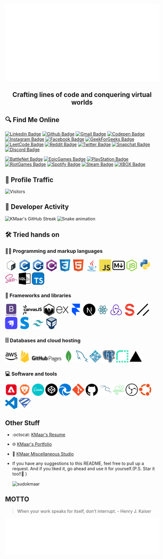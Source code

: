   <p align="center">
    <a href="https://kmaar.vercel.app" target="_blank">
      <img src="https://github.com/SudoKMaar/SudoKMaar/blob/main/images/header.svg" alt="Its me Abhishek Kumar 💻 Full-Stack Developer by day, Pro Gamer by night 🌙">
    </a>
  </p>
  <h2 align="center">Crafting lines of code and conquering virtual worlds </h2>

## 🔍 Find Me Online

[![Linkedin Badge](https://img.shields.io/badge/-Abhishek%20Kumar-blue?style=flat-square&logo=Linkedin&logoColor=white&link=https://www.linkedin.com/in/AbhishekKMaar)](https://www.linkedin.com/in/AbhishekKMaar)
[![Github Badge](https://img.shields.io/badge/-SudoKMaar-000000?style=flat-square&logo=GitHub&logoColor=white&link=https://github.com/SudoKMaar)](https://github.com/SudoKMaar)
[![Gmail Badge](https://img.shields.io/badge/-abhi2004shek.kumar@gmail.com-c14438?style=flat-square&logo=Gmail&logoColor=white&link=mailto:abhi2004shek.kumar@gmail.com)](mailto:abhi2004shek.kumar@gmail.com)
[![Codepen Badge](https://img.shields.io/badge/-KMaar44-000000?style=flat-square&logo=Codepen&logoColor=white&link=https://codepen.io/kmaar44/)](https://codepen.io/kmaar44/)
[![Instagram Badge](https://img.shields.io/badge/-KMaar44-e4405f?style=flat-square&logo=Instagram&logoColor=white&link=https://www.instagram.com/kmaar44/)](https://www.instagram.com/kmaar44/)
[![Facebook Badge](https://img.shields.io/badge/Abhishek%20Kumar-1877F2?flat-square&logo=facebook&logoColor=white&link=https://www.facebook.com/AbhishekKMaar)](https://www.facebook.com/AbhishekKMaar)
[![GeekForGeeks Badge](https://img.shields.io/badge/-KMaar-2f8d46?style=flat-square&logo=geeksforgeeks&logoColor=white&link=https://auth.geeksforgeeks.org/user/kmaar)](https://auth.geeksforgeeks.org/user/kmaar)
[![LeetCode Badge](https://img.shields.io/badge/dynamic/json?style=flat-square&labelColor=black&color=%23ffa116&label=KMaar%20Solved&query=solvedOverTotal&url=https%3A%2F%2Fleetcode-badge.vercel.app%2Fapi%2Fusers%2FKMaar&logo=leetcode&logoColor=yellow)](https://leetcode.com/KMaar/)
[![Reddit Badge](https://img.shields.io/badge/-abhi2004shek-FF4500?style=flat-square&logo=Reddit&logoColor=white&link=https://www.reddit.com/u/abhi2004shek/)](https://www.reddit.com/u/abhi2004shek/)
[![Twitter Badge](https://img.shields.io/badge/-KMaar44-1da1f2?style=flat-square&logo=Twitter&logoColor=white&link=https://twitter.com/kmaar44)](https://twitter.com/kmaar44)
[![Snapchat Badge](https://img.shields.io/badge/-KMaar44-FFFC00?style=flat-square&logo=Snapchat&logoColor=white&link=https://www.snapchat.com/add/kmaar44)](https://www.snapchat.com/add/kmaar44)
[![Discord Badge](https://img.shields.io/badge/-kmaar-7289DA?style=flat-square&logo=Discord&logoColor=white&link=)]()

[![BattleNet Badge](https://img.shields.io/badge/-KMaar%231869-000?style=flat-square&logo=Battle.net&logoColor=white&link=)]()
[![EpicGames Badge](https://img.shields.io/badge/-KMaar04-313131?style=flat-square&logo=Epic%20Games&logoColor=white&link=)]()
[![PlayStation Badge](https://img.shields.io/badge/-KMaar44-003791?style=flat-square&logo=Playstation&logoColor=white&link=)]()
[![RiotGames Badge](https://img.shields.io/badge/-KMaar%232004-D32936?style=flat-square&logo=riot-games&logoColor=white&link=)]()
[![Spotify Badge](https://img.shields.io/badge/-KMaar-1ED760?style=flat-square&logo=Spotify&logoColor=white&link=)]()
[![Steam Badge](https://img.shields.io/badge/-KMaar-000000?style=flat-square&logo=Steam&logoColor=white&link=)]()
[![XBOX Badge](https://img.shields.io/badge/-KMaar5744-107C10?style=flat-square&logo=Xbox&logoColor=white&link=)]()

## 🚦 Profile Traffic

  <!-- <p align="left"> <img src="https://komarev.com/ghpvc/?username=sudokmaar&label=Profile%20views&color=0e75b6&style=flat" alt="sudokmaar" /> </p> -->

![Visitors](http://moe-counter-krfg.onrender.com/get/@SudoKMaar?theme=rule34)

## 🚀 Developer Activity

![KMaar's GitHub Streak](https://streak-stats.demolab.com?user=SudoKMaar&theme=ocean-gradient&hide_border=true&date_format=j%20M%5B%20Y%5D&ring=FBB741&fire=FBB741&currStreakLabel=fbb741)
![Snake animation](https://github.com/SudoKMaar/SudoKMaar/blob/output/snake.svg)

## 🛠️ Tried hands on

### 👨‍💻 Programming and markup languages

  <p>
  <img src = 'https://github.com/SudoKMaar/SudoKMaar/blob/main/images/bash.svg' alt='Bash' width='40'/>
  <img src = 'https://github.com/SudoKMaar/SudoKMaar/blob/main/images/c-original.svg' alt='C' width='40'/>
  <img src = 'https://github.com/SudoKMaar/SudoKMaar/blob/main/images/cpp.svg' alt='C++' width='40'/>
  <img src = 'https://github.com/SudoKMaar/SudoKMaar/blob/main/images/csharp.svg' alt='C Sharp' width='40'/>
  <img src = 'https://github.com/SudoKMaar/SudoKMaar/blob/main/images/css.svg' alt='CSS' width='40'/>
  <img src = 'https://github.com/SudoKMaar/SudoKMaar/blob/main/images/html.svg' alt='HTML' width='40'/>
  <img src = 'https://github.com/SudoKMaar/SudoKMaar/blob/main/images/java.svg' alt='Java' width='40'/>
  <img src = 'https://github.com/SudoKMaar/SudoKMaar/blob/main/images/js.svg' alt='JS' width='40'/>
  <img src = 'https://github.com/SudoKMaar/SudoKMaar/blob/main/images/markdown.svg' alt='Markdwon' width='40'/>
  <img src = 'https://github.com/SudoKMaar/SudoKMaar/blob/main/images/nodejs.svg' alt='Node Js' width='40'/>
  <img src = 'https://github.com/SudoKMaar/SudoKMaar/blob/main/images/python.svg' alt='Python' width='40'/>
  <img src = 'https://github.com/SudoKMaar/SudoKMaar/blob/main/images/sass.svg' alt='Sass' width='40'/>
  <img src = 'https://github.com/SudoKMaar/SudoKMaar/blob/main/images/sql.svg' alt='SQL' width='40'/>
  <img src = 'https://github.com/SudoKMaar/SudoKMaar/blob/main/images/typescript.svg' alt='Typescript' width='40'/>
  </p>

### 🧰 Frameworks and libraries

  <p>
  <img src = 'https://github.com/SudoKMaar/SudoKMaar/blob/main/images/bootstrap.svg' alt='Bootstrap' width='40'/>
  <img src = 'https://github.com/SudoKMaar/SudoKMaar/blob/main/images/canvas.svg' alt='Canvas Js' height='40'/>
  <img src = 'https://github.com/SudoKMaar/SudoKMaar/blob/main/images/chart.svg' alt='Chart Js' width='40'/>
  <img src = 'https://github.com/SudoKMaar/SudoKMaar/blob/main/images/express.svg' alt='Express' height='40'/>
  <img src = 'https://github.com/SudoKMaar/SudoKMaar/blob/main/images/framer.svg' alt='Framer Motion' height='40'/>
  <img src = 'https://github.com/SudoKMaar/SudoKMaar/blob/main/images/next.svg' alt='Next' width='40'/>
  <img src = 'https://github.com/SudoKMaar/SudoKMaar/blob/main/images/react.svg' alt='React' width='40'/>
  <img src = 'https://github.com/SudoKMaar/SudoKMaar/blob/main/images/redux.svg' alt='Redux' width='40'/>
  <img src = 'https://github.com/SudoKMaar/SudoKMaar/blob/main/images/sanity.svg' alt='Sanity' width='40'/>
  <img src = 'https://github.com/SudoKMaar/SudoKMaar/blob/main/images/shadcnui.svg' alt='ShadcnUI' width='40'/>
  <img src = 'https://github.com/SudoKMaar/SudoKMaar/blob/main/images/strapi.svg' alt='Strapi' width='40'/>
  <img src = 'https://github.com/SudoKMaar/SudoKMaar/blob/main/images/stripe.svg' alt='Stripe' width='40'/>
  <img src = 'https://github.com/SudoKMaar/SudoKMaar/blob/main/images/tailwindcss.svg' alt='Tailwind' width='40'/>
  <img src = 'https://github.com/SudoKMaar/SudoKMaar/blob/main/images/virtualbox.svg' alt='Virtual Box' width='40'/>
  </p>

### 🗄️ Databases and cloud hosting

  <p>
  <img src = 'https://github.com/SudoKMaar/SudoKMaar/blob/main/images/aws.svg' alt='AWS' width='40'/>
  <img src = 'https://github.com/SudoKMaar/SudoKMaar/blob/main/images/firebase.svg' alt='Firebase' width='40'/>
  <img src = 'https://github.com/SudoKMaar/SudoKMaar/blob/main/images/githubpages.svg' alt='Github Pages' height='40'/>
  <img src = 'https://github.com/SudoKMaar/SudoKMaar/blob/main/images/mongodb.svg' alt='Mongo DB' width='40'/>
  <img src = 'https://github.com/SudoKMaar/SudoKMaar/blob/main/images/mysql.svg' alt='MySQL' width='40'/>
  <img src = 'https://github.com/SudoKMaar/SudoKMaar/blob/main/images/netlify.svg' alt='Netlify' width='40'/>
  <img src = 'https://github.com/SudoKMaar/SudoKMaar/blob/main/images/postgre.svg' alt='Postgre SQL' width='40'/>
  <img src = 'https://github.com/SudoKMaar/SudoKMaar/blob/main/images/render.svg' alt='Render' width='40'/>
  <img src = 'https://github.com/SudoKMaar/SudoKMaar/blob/main/images/vercel.svg' alt='Vercel' width='40'/>
  </p>

### 💻 Software and tools

  <p>
  <img src = 'https://github.com/SudoKMaar/SudoKMaar/blob/main/images/adobe.svg' alt='Adobe' width='40'/>
  <img src = 'https://github.com/SudoKMaar/SudoKMaar/blob/main/images/brave.svg' alt='Brave' width='40'/>
  <img src = 'https://github.com/SudoKMaar/SudoKMaar/blob/main/images/canva.svg' alt='Canva' width='40'/>
  <img src = 'https://github.com/SudoKMaar/SudoKMaar/blob/main/images/codepen.svg' alt='Codepen' width='40'/>
  <img src = 'https://github.com/SudoKMaar/SudoKMaar/blob/main/images/edge.svg' alt='Edge' width='40'/>
  <img src = 'https://github.com/SudoKMaar/SudoKMaar/blob/main/images/git.svg' alt='Git' width='40'/>
  <img src = 'https://github.com/SudoKMaar/SudoKMaar/blob/main/images/github.svg' alt='Github' width='40'/>
  <img src = 'https://github.com/SudoKMaar/SudoKMaar/blob/main/images/kalilinux.svg' alt='Kali Linux' width='40'/>
  <img src = 'https://github.com/SudoKMaar/SudoKMaar/blob/main/images/notepadplusplus.svg' alt='Notepad++' width='40'/>
  <img src = 'https://github.com/SudoKMaar/SudoKMaar/blob/main/images/obs.svg' alt='OBS Studio' width='40'/>
  <img src = 'https://github.com/SudoKMaar/SudoKMaar/blob/main/images/ubuntu.svg' alt='Ubuntu' width='40'/>
  <img src = 'https://github.com/SudoKMaar/SudoKMaar/blob/main/images/vscode.svg' alt='VS Code' width='40'/>
  <img src = 'https://github.com/SudoKMaar/SudoKMaar/blob/main/images/zod.svg' alt='Zod' width='40'/>
  </p>

## Other Stuff

- :octocat: [KMaar's Resume](https://drive.google.com/file/d/1RR2X5km32x_tTY8OJs0MO6JypQ1Z14Zg/view?usp=sharing)
- :globe_with_meridians: [KMaar's Portfolio](https://kmaar.vercel.app)
- :memo: [KMaar Miscellaneous Studio](https://kmstudio.vercel.app)
- If you have any suggestions to this README, feel free to pull up a request. And if you liked it, go ahead and use it for yourself.(P.S. Star it too!!:grimacing: )

  <p><img align="center" src="https://github-readme-stats.vercel.app/api/top-langs?username=sudokmaar&show_icons=true&locale=en&layout=compact&theme=tokyonight&langs_count=10&hide_border=true" alt="sudokmaar" /></p>

  <!-- <p>&nbsp;<img align="center" src="https://github-readme-stats-kmaar.vercel.app/api?username=sudokmaar&show_icons=true&locale=en&theme=dark&background=0d1117&hide_border=true" alt="sudokmaar" /></p> -->

## MOTTO

> When your work speaks for itself, don't interrupt. - Henry J. Kaiser

  <img height="120" alt="Thanks for visiting me" width="100%" src="https://github.com/SudoKMaar/SudoKMaar/blob/main/images/marquee.svg" />
